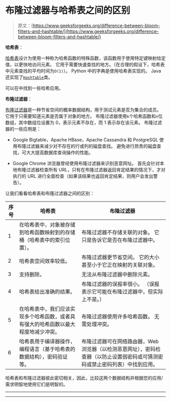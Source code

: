# 布隆过滤器与哈希表之间的区别

> 原文：[https://www.geeksforgeeks.org/difference-between-bloom-filters-and-hashtable/](https://www.geeksforgeeks.org/difference-between-bloom-filters-and-hashtable/)

**哈希表**：

[哈希表](https://www.geeksforgeeks.org/hashing-set-1-introduction/)设计为使用一种称为哈希函数的特殊函数，该函数用于使用特定键映射给定值，以更快地访问元素。 它用于需要快速查找的地方。（在合理的假设下，哈希表中元素查找的平均时间为`O(1)`）。 Python 中的字典是使用哈希表实现的。 Java 还实现了[`HashTable`](https://www.geeksforgeeks.org/hashtable-in-java/)类。

可以在中找到一些哈希应用。

**布隆过滤器**：

[布隆过滤器](https://www.geeksforgeeks.org/bloom-filters-introduction-and-python-implementation/)是一种节省空间的概率数据结构，用于测试元素是否为集合的成员。 它用于只需要知道元素是否属于对象的地方。 布隆过滤器使用`k`个哈希函数和`n`位数组，其中数组位设置为 0，表示元素不存在，而 1 表示存在该元素。 布隆过滤器的一些应用是：

*   Google Bigtable，Apache HBase，Apache Cassandra 和 PostgreSQL 使用布隆过滤器来减少对不存在的行或列的磁盘查找。 避免进行昂贵的磁盘查找，可大大提高数据库查询操作的性能。

*   Google Chrome 浏览器曾经使用布隆过滤器来识别恶意网址。 首先会针对本地布隆过滤器检查所有 URL，只有在布隆过滤器返回肯定结果的情况下，才对执行的 URL 进行全面检查（如果该结果也返回肯定结果，则用户会发出警告）。

让我们看看哈希表和布隆过滤器之间的区别：


| 序号 | 哈希表 | 布隆过滤器 |
| --- | --- | --- |
| 1 | 在哈希表中，对象被存储到哈希函数映射到的存储桶（哈希表中的索引位置）。 | 布隆过滤器不存储关联的对象。 它只是告诉它是否在布隆过滤器中。 |
| 2 | 哈希表空间效率较低。 | 布隆过滤器更节省空间。 它的大小甚至小于它正在映射的关联对象。 |
| 3 | 支持删除。 | 无法从布隆过滤器中删除元素。 |
| 4 | 哈希表给出准确的结果。 | 布隆过滤器的误报率很小。 （误报表示它可能在布隆过滤器中，但实际上不是。） |
| 5 | 在哈希表中，我们应该实现多个哈希函数，或者具有强大的哈希函数以最大程度地减少冲突。 | 布隆过滤器使用许多哈希函数。 无需处理冲突。 |
| 6 | 哈希表用于编译器操作，编程语言（基于哈希表的数据结构），密码验证等。 | 布隆过滤器可在网络路由器，Web 浏览器（以检测恶意网址），密码检查器（以防止设置弱密码或可猜测密码或禁止密码列表）中找到应用。 |

哈希表和布隆过滤器彼此密切相关，因此，比较这两个数据结构并根据您的应用/需求明智地使用它们是明智的。



* * *

* * *



